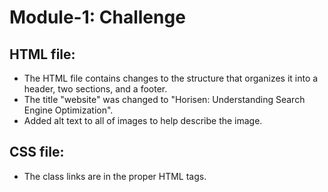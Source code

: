 # Module-1: Challenge
## HTML file:
- The HTML file contains changes to the structure that organizes it into a header, two sections, and a footer.
- The title "website" was changed to "Horisen: Understanding Search Engine Optimization".
- Added alt text to all of images to help describe the image.
## CSS file:
- The class links are in the proper HTML tags.
